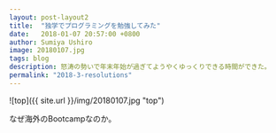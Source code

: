 ```yaml
---
layout: post-layout2
title:  "独学でプログラミングを勉強してみた"
date:   2018-01-07 20:57:00 +0800
author: Sumiya Ushiro
image: 20180107.jpg
tags: blog
description: 怒涛の勢いで年末年始が過ぎてようやくゆっくりできる時間ができた。
permalink: "2018-3-resolutions"
---
```

![top]({{ site.url }}/img/20180107.jpg "top")
<br>

なぜ海外のBootcampなのか。
